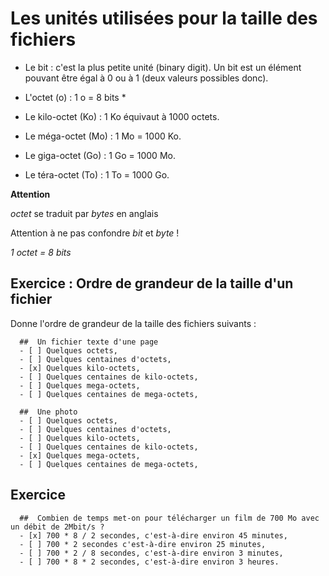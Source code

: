 # Les unités utilisées pour la taille des fichiers

* Le bit : c'est la plus petite unité (binary digit). Un bit est un élément pouvant être égal à 0 ou à 1 (deux valeurs possibles donc).

* L'octet (o) : 1 o = 8 bits *

* Le kilo-octet (Ko) : 1 Ko équivaut à 1000 octets.

* Le méga-octet (Mo) : 1 Mo = 1000 Ko.

* Le giga-octet (Go) : 1 Go = 1000 Mo.

* Le téra-octet (To) : 1 To = 1000 Go.


**Attention**

*octet* se traduit par *bytes* en anglais

Attention à ne pas confondre *bit* et *byte* !

*1 octet = 8 bits*

## Exercice : Ordre de grandeur de la taille d'un fichier

Donne l'ordre de grandeur de la taille des fichiers suivants :

```{quizdown} 
  ##  Un fichier texte d'une page 
  - [ ] Quelques octets,
  - [ ] Quelques centaines d'octets,
  - [x] Quelques kilo-octets,
  - [ ] Quelques centaines de kilo-octets,
  - [ ] Quelques mega-octets,
  - [ ] Quelques centaines de mega-octets,
```
```{quizdown} 
  ##  Une photo 
  - [ ] Quelques octets,
  - [ ] Quelques centaines d'octets,
  - [ ] Quelques kilo-octets,
  - [ ] Quelques centaines de kilo-octets,
  - [x] Quelques mega-octets,
  - [ ] Quelques centaines de mega-octets,
```
## Exercice

```{quizdown} 
  ##  Combien de temps met-on pour télécharger un film de 700 Mo avec un débit de 2Mbit/s ? 
  - [x] 700 * 8 / 2 secondes, c'est-à-dire environ 45 minutes,
  - [ ] 700 * 2 secondes c'est-à-dire environ 25 minutes,
  - [ ] 700 * 2 / 8 secondes, c'est-à-dire environ 3 minutes,
  - [ ] 700 * 8 * 2 secondes, c'est-à-dire environ 3 heures.
